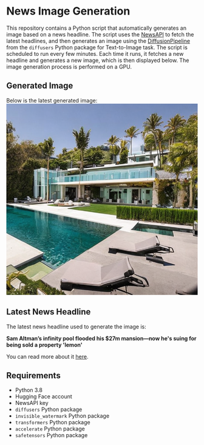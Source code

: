 # News Image Generation
This repository contains a Python script that automatically generates an image based on a news headline. The script uses the [NewsAPI](https://newsapi.org/) to fetch the latest headlines, and then generates an image using the [DiffusionPipeline](https://github.com/huggingface/diffusers) from the `diffusers` Python package for Text-to-Image task.
The script is scheduled to run every few minutes. Each time it runs, it fetches a new headline and generates a new image, which is then displayed below. The image generation process is performed on a GPU.

## Generated Image
Below is the latest generated image:
![Generated Image](image.png)

## Latest News Headline
The latest news headline used to generate the image is:

**Sam Altman’s infinity pool flooded his $27m mansion—now he's suing for being sold a property 'lemon'**

You can read more about it [here](https://news.google.com/rss/articles/CBMiUWh0dHBzOi8vZm9ydHVuZS5jb20vMjAyNC8wNy8xNy9zYW0tYWx0bWFuLWluZmluaXR5LXBvb2wtbWFuc2lvbi1mbG9vZGluZy1sYXdzdWl0L9IBAA?oc=5).

## Requirements
- Python 3.8
- Hugging Face account
- NewsAPI key
- `diffusers` Python package
- `invisible_watermark` Python package
- `transformers` Python package
- `accelerate` Python package
- `safetensors` Python package
